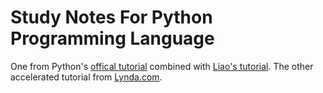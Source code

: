 # Study Notes For Python Programming Language
One from Python's [offical tutorial](https://docs.python.org/3/tutorial/index.html) combined with [Liao's tutorial](https://www.liaoxuefeng.com/article/001432619295115c918a094d8954bd493037b03d27bf9a9000). The other accelerated tutorial from [Lynda.com](https://www.lynda.com/).



